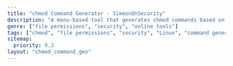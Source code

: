 ```yaml
---
title: "chmod Command Generator - SimeonOnSecurity"
description: "A menu-based tool that generates chmod commands based on user input for modifying file permissions."
genre: ["file permissions", "security", "online tools"]
tags: ["chmod", "file permissions", "security", "Linux", "command generator", "online tools"]
sitemap:
  priority: 0.3
layout: "chmod_command_gen"
---
```

